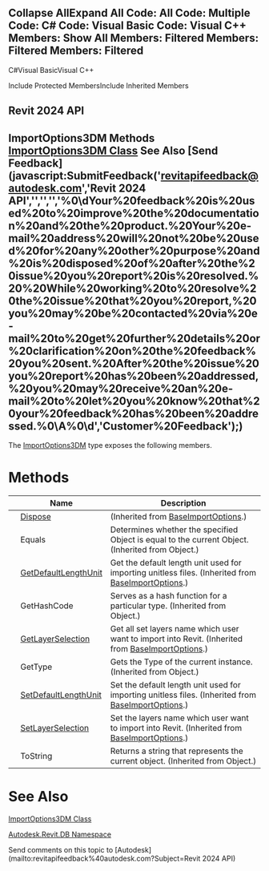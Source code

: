 ﻿

Collapse AllExpand All Code: All Code: Multiple Code: C# Code: Visual Basic Code: Visual C++  Members: Show All Members: Filtered Members: Filtered Members: Filtered   
---  
  
C#Visual BasicVisual C++

Include Protected MembersInclude Inherited Members

Revit 2024 API  
---  
ImportOptions3DM Methods  
[ImportOptions3DM Class](72310605-e939-bc8c-c790-642da4cc02cb.md) See Also [Send Feedback](javascript:SubmitFeedback\('revitapifeedback@autodesk.com','Revit 2024 API','','','','%0\\dYour%20feedback%20is%20used%20to%20improve%20the%20documentation%20and%20the%20product.%20Your%20e-mail%20address%20will%20not%20be%20used%20for%20any%20other%20purpose%20and%20is%20disposed%20of%20after%20the%20issue%20you%20report%20is%20resolved.%20%20While%20working%20to%20resolve%20the%20issue%20that%20you%20report,%20you%20may%20be%20contacted%20via%20e-mail%20to%20get%20further%20details%20or%20clarification%20on%20the%20feedback%20you%20sent.%20After%20the%20issue%20you%20report%20has%20been%20addressed,%20you%20may%20receive%20an%20e-mail%20to%20let%20you%20know%20that%20your%20feedback%20has%20been%20addressed.%0\\A%0\\d','Customer%20Feedback'\);)  
---  
  
The [ImportOptions3DM](72310605-e939-bc8c-c790-642da4cc02cb.md) type exposes the following members.

# Methods

|  | Name | Description |
| --- | --- | --- |
|  | [Dispose](c63a82c3-fb0a-c2a5-7a12-06da0b1937e8.md) | (Inherited from [BaseImportOptions](75898e94-cff4-fb64-c613-9596599444c4.md).) |
|  | Equals | Determines whether the specified Object is equal to the current Object. (Inherited from Object.) |
|  | [GetDefaultLengthUnit](df064c95-5e8a-9073-f5c3-6ce74abb0c21.md) | Get the default length unit used for importing unitless files.  (Inherited from [BaseImportOptions](75898e94-cff4-fb64-c613-9596599444c4.md).) |
|  | GetHashCode | Serves as a hash function for a particular type.  (Inherited from Object.) |
|  | [GetLayerSelection](74b144b8-0906-bba0-0bac-30d058481422.md) | Get all set layers name which user want to import into Revit.  (Inherited from [BaseImportOptions](75898e94-cff4-fb64-c613-9596599444c4.md).) |
|  | GetType | Gets the Type of the current instance. (Inherited from Object.) |
|  | [SetDefaultLengthUnit](618deae5-14bc-98b2-f67d-3db45503c7a3.md) | Set the default length unit used for importing unitless files.  (Inherited from [BaseImportOptions](75898e94-cff4-fb64-c613-9596599444c4.md).) |
|  | [SetLayerSelection](d9a9c5be-f8b4-a92c-be88-ef2ec7d9394e.md) | Set the layers name which user want to import into Revit.  (Inherited from [BaseImportOptions](75898e94-cff4-fb64-c613-9596599444c4.md).) |
|  | ToString | Returns a string that represents the current object. (Inherited from Object.) |
  
# See Also

[ImportOptions3DM Class](72310605-e939-bc8c-c790-642da4cc02cb.md)

[Autodesk.Revit.DB Namespace](87546ba7-461b-c646-cbb1-2cb8f5bff8b2.md)

Send comments on this topic to [Autodesk](mailto:revitapifeedback%40autodesk.com?Subject=Revit 2024 API)